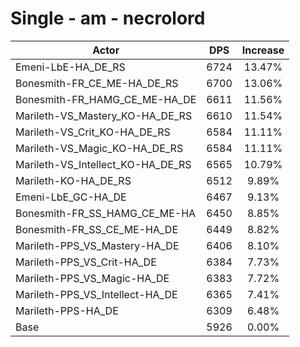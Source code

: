 # Single - am - necrolord
| Actor | DPS | Increase |
|---|:---:|:---:|
|Emeni-LbE-HA_DE_RS|6724|13.47%|
|Bonesmith-FR_CE_ME-HA_DE_RS|6700|13.06%|
|Bonesmith-FR_HAMG_CE_ME-HA_DE|6611|11.56%|
|Marileth-VS_Mastery_KO-HA_DE_RS|6610|11.54%|
|Marileth-VS_Crit_KO-HA_DE_RS|6584|11.11%|
|Marileth-VS_Magic_KO-HA_DE_RS|6584|11.11%|
|Marileth-VS_Intellect_KO-HA_DE_RS|6565|10.79%|
|Marileth-KO-HA_DE_RS|6512|9.89%|
|Emeni-LbE_GC-HA_DE|6467|9.13%|
|Bonesmith-FR_SS_HAMG_CE_ME-HA|6450|8.85%|
|Bonesmith-FR_SS_CE_ME-HA_DE|6449|8.82%|
|Marileth-PPS_VS_Mastery-HA_DE|6406|8.10%|
|Marileth-PPS_VS_Crit-HA_DE|6384|7.73%|
|Marileth-PPS_VS_Magic-HA_DE|6383|7.72%|
|Marileth-PPS_VS_Intellect-HA_DE|6365|7.41%|
|Marileth-PPS-HA_DE|6309|6.48%|
|Base|5926|0.00%|
